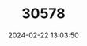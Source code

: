 ---
title: "30578"
category: "Protium pittieri"
draft: false
date: 2024-02-22 13:03:50
languages:
  Spanish; Castilian: ["Alcanfor Colorado", "Alcanfor"]
---